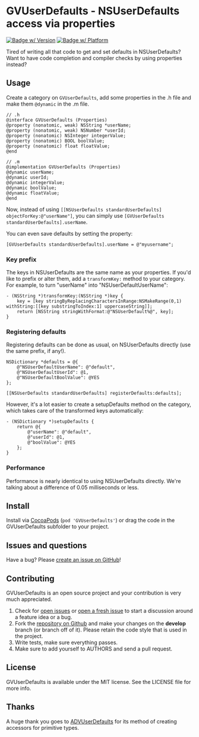# GVUserDefaults - NSUserDefaults access via properties

[![Badge w/ Version](https://cocoapod-badges.herokuapp.com/v/GVUserDefaults/badge.png)](http://cocoadocs.org/docsets/GVUserDefaults)
[![Badge w/ Platform](https://cocoapod-badges.herokuapp.com/p/GVUserDefaults/badge.svg)](http://cocoadocs.org/docsets/GVUserDefaults)

Tired of writing all that code to get and set defaults in NSUserDefaults? Want to have code completion and compiler checks by using properties instead?

## Usage
Create a category on `GVUserDefaults`, add some properties in the .h file and make them `@dynamic` in the .m file.

    // .h
    @interface GVUserDefaults (Properties)
    @property (nonatomic, weak) NSString *userName;
    @property (nonatomic, weak) NSNumber *userId;
    @property (nonatomic) NSInteger integerValue;
    @property (nonatomic) BOOL boolValue;
    @property (nonatomic) float floatValue;
    @end

    // .m
    @implementation GVUserDefaults (Properties)
    @dynamic userName;
    @dynamic userId;
    @dynamic integerValue;
    @dynamic boolValue;
    @dynamic floatValue;
    @end

Now, instead of using `[[NSUserDefaults standardUserDefaults] objectForKey:@"userName"]`, you can simply use `[GVUserDefaults standardUserDefaults].userName`.

You can even save defaults by setting the property:

    [GVUserDefaults standardUserDefaults].userName = @"myusername";


### Key prefix
The keys in NSUserDefaults are the same name as your properties. If you'd like to prefix or alter them, add a `transformKey:` method to your category. For example, to turn "userName" into "NSUserDefaultUserName":

    - (NSString *)transformKey:(NSString *)key {
        key = [key stringByReplacingCharactersInRange:NSMakeRange(0,1) withString:[[key substringToIndex:1] uppercaseString]];
        return [NSString stringWithFormat:@"NSUserDefault%@", key];
    }

### Registering defaults
Registering defaults can be done as usual, on NSUserDefaults directly (use the same prefix, if any!).

    NSDictionary *defaults = @{
        @"NSUserDefaultUserName": @"default",
        @"NSUserDefaultUserId": @1,
        @"NSUserDefaultBoolValue": @YES
    };

    [[NSUserDefaults standardUserDefaults] registerDefaults:defaults];

However, it's a lot easier to create a setupDefaults method on the category, which takes care of the transformed keys automatically:

    - (NSDictionary *)setupDefaults {
        return @{
            @"userName": @"default",
            @"userId": @1,
            @"boolValue": @YES
        };
    }


### Performance
Performance is nearly identical to using NSUserDefaults directly. We're talking about a difference of 0.05 milliseconds or less.


## Install
Install via [CocoaPods](http://cocoapods.org) (`pod 'GVUserDefaults'`) or drag the code in the GVUserDefaults subfolder to your project.


## Issues and questions
Have a bug? Please [create an issue on GitHub](https://github.com/gangverk/GVUserDefaults/issues)!


## Contributing
GVUserDefaults is an open source project and your contribution is very much appreciated.

1. Check for [open issues](https://github.com/gangverk/GVUserDefaults/issues) or [open a fresh issue](https://github.com/gangverk/GVUserDefaults/issues/new) to start a discussion around a feature idea or a bug.
2. Fork the [repository on Github](https://github.com/gangverk/GVUserDefaults) and make your changes on the **develop** branch (or branch off of it). Please retain the code style that is used in the project.
3. Write tests, make sure everything passes.
4. Make sure to add yourself to AUTHORS and send a pull request.


## License
GVUserDefaults is available under the MIT license. See the LICENSE file for more info.


## Thanks
A huge thank you goes to [ADVUserDefaults](https://github.com/advantis/ADVUserDefaults) for its method of creating accessors for primitive types.